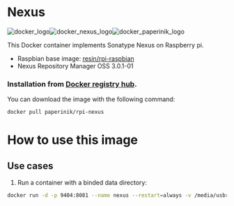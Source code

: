# Nexus

![docker_logo](https://raw.githubusercontent.com/brunocantisano/rpi-nexus/master/files/docker.png)![docker_nexus_logo](https://raw.githubusercontent.com/brunocantisano/rpi-nexus/master/files/logo-nexus.png)![docker_paperinik_logo](https://raw.githubusercontent.com/brunocantisano/rpi-nexus/master/files/docker_paperinik_120x120.png)

This Docker container implements Sonatype Nexus on Raspberry pi.

 * Raspbian base image: [resin/rpi-raspbian](https://hub.docker.com/r/resin/rpi-raspbian/)
 * Nexus Repository Manager OSS 3.0.1-01
 
### Installation from [Docker registry hub](https://registry.hub.docker.com/u/paperinik/rpi-nexus/).

You can download the image with the following command:

```bash
docker pull paperinik/rpi-nexus
```

# How to use this image

Use cases
----

1) Run a container with a binded data directory:
```bash
docker run -d -p 9404:8081 --name nexus --restart=always -v /media/usbraid/docker/nexus-data:/opt/sonatype/nexus paperinik/rpi-nexus
```